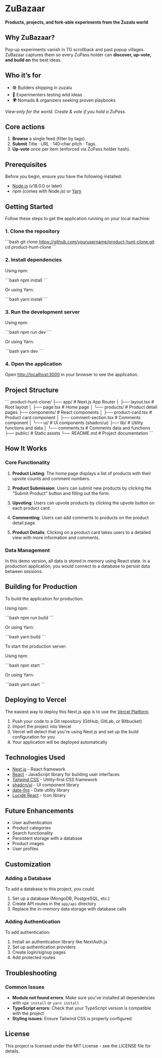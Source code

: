 # ZuBazaar  
**Products, projects, and fork‑able experiments from the Zuzalu world**

## Why ZuBazaar?
Pop‑up experiments vanish in TG scrollback and past popup villages. ZuBazaar captures them so every ZuPass holder can **discover, up‑vote, and build on** the best ideas.

## Who it’s for
- 🛠 Builders shipping in zuzalu
- 🧪 Experimenters testing wild ideas  
- 🌍 Nomads & organizers seeking proven playbooks  

_View‑only for the world. Create & vote if you hold a ZuPass._

## Core actions
1. **Browse** a single feed (filter by tags).  
2. **Submit** Title · URL · 140‑char pitch · Tags.  
3. **Up‑vote** once per item (enforced via ZuPass holder hash).

## Prerequisites

Before you begin, ensure you have the following installed:

- [Node.js](https://nodejs.org/) (v18.0.0 or later)
- npm (comes with Node.js) or [Yarn](https://yarnpkg.com/)

## Getting Started

Follow these steps to get the application running on your local machine:

### 1. Clone the repository

\`\`\`bash
git clone https://github.com/yourusername/product-hunt-clone.git
cd product-hunt-clone
\`\`\`

### 2. Install dependencies

Using npm:

\`\`\`bash
npm install
\`\`\`

Or using Yarn:

\`\`\`bash
yarn install
\`\`\`

### 3. Run the development server

Using npm:

\`\`\`bash
npm run dev
\`\`\`

Or using Yarn:

\`\`\`bash
yarn dev
\`\`\`

### 4. Open the application

Open [http://localhost:3000](http://localhost:3000) in your browser to see the application.

## Project Structure

\`\`\`
product-hunt-clone/
├── app/                  # Next.js App Router
│   ├── layout.tsx        # Root layout
│   ├── page.tsx          # Home page
│   └── products/         # Product detail pages
├── components/           # React components
│   ├── product-card.tsx  # Product card component
│   ├── comment-section.tsx # Comments component
│   └── ui/               # UI components (shadcn/ui)
├── lib/                  # Utility functions and data
│   └── comments.ts       # Comments data and functions
├── public/               # Static assets
└── README.md             # Project documentation
\`\`\`

## How It Works

### Core Functionality

1. **Product Listing**: The home page displays a list of products with their upvote counts and comment numbers.

2. **Product Submission**: Users can submit new products by clicking the "Submit Product" button and filling out the form.

3. **Upvoting**: Users can upvote products by clicking the upvote button on each product card.

4. **Commenting**: Users can add comments to products on the product detail page.

5. **Product Details**: Clicking on a product card takes users to a detailed view with more information and comments.

### Data Management

In this demo version, all data is stored in memory using React state. In a production application, you would connect to a database to persist data between sessions.

## Building for Production

To build the application for production:

Using npm:

\`\`\`bash
npm run build
\`\`\`

Or using Yarn:

\`\`\`bash
yarn build
\`\`\`

To start the production server:

Using npm:

\`\`\`bash
npm start
\`\`\`

Or using Yarn:

\`\`\`bash
yarn start
\`\`\`

## Deploying to Vercel

The easiest way to deploy this Next.js app is to use the [Vercel Platform](https://vercel.com/new?utm_medium=default-template&filter=next.js&utm_source=create-next-app&utm_campaign=create-next-app-readme).

1. Push your code to a Git repository (GitHub, GitLab, or Bitbucket)
2. Import the project into Vercel
3. Vercel will detect that you're using Next.js and set up the build configuration for you
4. Your application will be deployed automatically

## Technologies Used

- [Next.js](https://nextjs.org/) - React framework
- [React](https://reactjs.org/) - JavaScript library for building user interfaces
- [Tailwind CSS](https://tailwindcss.com/) - Utility-first CSS framework
- [shadcn/ui](https://ui.shadcn.com/) - UI component library
- [date-fns](https://date-fns.org/) - Date utility library
- [Lucide React](https://lucide.dev/) - Icon library

## Future Enhancements

- User authentication
- Product categories
- Search functionality
- Persistent storage with a database
- Product images
- User profiles

## Customization

### Adding a Database

To add a database to this project, you could:

1. Set up a database (MongoDB, PostgreSQL, etc.)
2. Create API routes in the `app/api` directory
3. Replace the in-memory data storage with database calls

### Adding Authentication

To add authentication:

1. Install an authentication library like NextAuth.js
2. Set up authentication providers
3. Create login/signup pages
4. Add protected routes

## Troubleshooting

### Common Issues

- **Module not found errors**: Make sure you've installed all dependencies with `npm install` or `yarn install`
- **TypeScript errors**: Check that your TypeScript version is compatible with the project
- **Styling issues**: Ensure Tailwind CSS is properly configured

## License

This project is licensed under the MIT License - see the LICENSE file for details.
